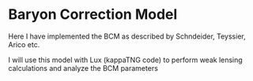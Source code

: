 # Baryon Correction Model

Here I have implemented the BCM as described by Schndeider, Teyssier, Arico etc.

I will use this model with Lux (kappaTNG code) to perform weak lensing calculations and analyze the BCM parameters

